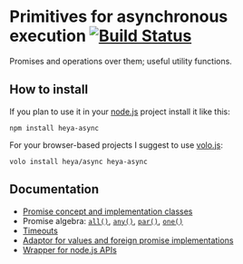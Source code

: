 # Primitives for asynchronous execution [![Build Status](https://travis-ci.org/heya/async.png?branch=master)](https://travis-ci.org/heya/async)

Promises and operations over them; useful utility functions.

## How to install

If you plan to use it in your [node.js](http://nodejs.org) project install it
like this:

```
npm install heya-async
```

For your browser-based projects I suggest to use [volo.js](http://volojs.org):

```
volo install heya/async heya-async
```

## Documentation

* [Promise concept and implementation classes](docs/Promise.md)
* Promise algebra: [```all()```](docs/all.md), [```any()```](docs/any.md), [```par()```](docs/par.md), [```one()```](docs/one.md)
* [Timeouts](docs/timeout.md)
* [Adaptor for values and foreign promise implementations](docs/when.md)
* [Wrapper for node.js APIs](docs/promisify.md)

